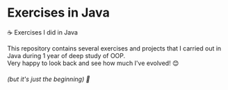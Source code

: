 # Exercises in Java
☕  Exercises I did in Java


This repository contains several exercises and projects that I carried out in Java during 1 year of deep study of OOP. <br> 
Very happy to look back and see how much I've evolved! 😊 <br>
###### *(but it's just the beginning)* 🚀
